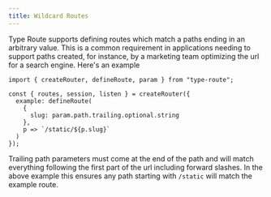 ```yaml
---
title: Wildcard Routes
---
```


Type Route supports defining routes which match a paths ending in an arbitrary value. This is a common requirement in applications needing to support paths created, for instance, by a marketing team optimizing the url for a search engine. Here's an example

```tsx
import { createRouter, defineRoute, param } from "type-route";

const { routes, session, listen } = createRouter({
  example: defineRoute(
    {
      slug: param.path.trailing.optional.string
    },
    p => `/static/${p.slug}`
  )
});
```

Trailing path parameters must come at the end of the path and will match everything following the first part of the url including forward slashes. In the above example this ensures any path starting with `/static` will match the example route.
